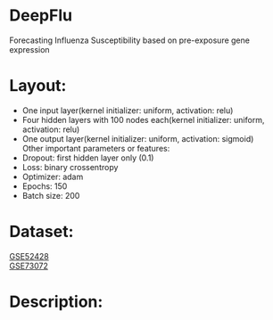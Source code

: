 # DeepFlu
Forecasting Influenza Susceptibility based on pre-exposure gene expression
# Layout:
+ One input layer(kernel initializer: uniform, activation: relu)  
+ Four hidden layers with 100 nodes each(kernel initializer: uniform, activation: relu)  
+ One output layer(kernel initializer: uniform, activation: sigmoid)  
Other important parameters or features:
+ Dropout: first hidden layer only (0.1)
+ Loss: binary crossentropy
+ Optimizer: adam
+ Epochs: 150
+ Batch size: 200
# Dataset:
[GSE52428](https://www.ncbi.nlm.nih.gov/geo/query/acc.cgi?acc=GSE52428)  
[GSE73072](https://www.ncbi.nlm.nih.gov/geo/query/acc.cgi?acc=GSE73072)
# Description:
